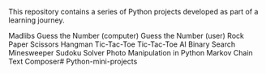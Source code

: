 This repository contains a series of Python projects developed as part of a learning journey.

Madlibs
Guess the Number (computer)
Guess the Number (user)
Rock Paper Scissors
Hangman
Tic-Tac-Toe
Tic-Tac-Toe AI
Binary Search
Minesweeper
Sudoku Solver
Photo Manipulation in Python
Markov Chain Text Composer# Python-mini-projects
